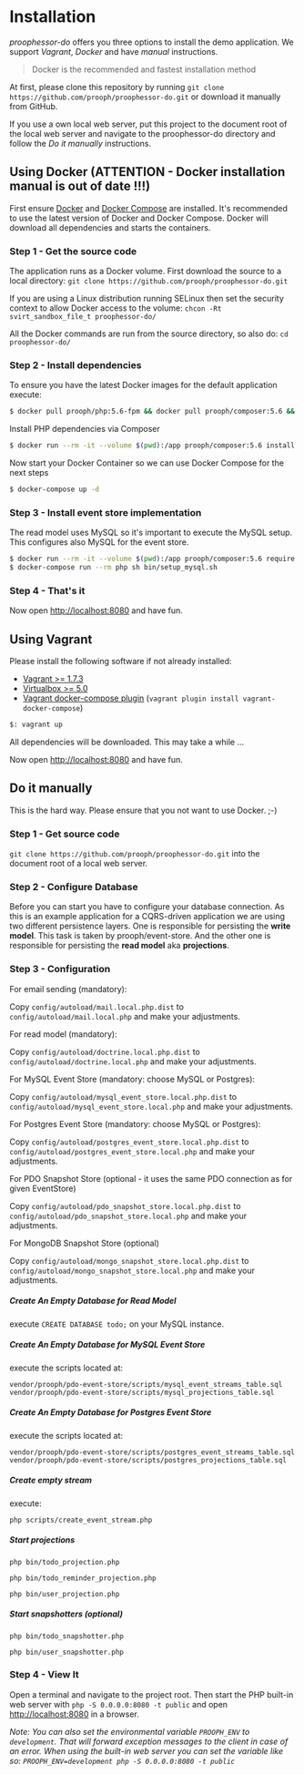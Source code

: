 # Installation
*proophessor-do* offers you three options to install the demo application. We support *Vagrant*, *Docker* and have *manual* 
instructions.

> Docker is the recommended and fastest installation method

At first, please clone this repository by running `git clone https://github.com/prooph/proophessor-do.git` or download 
it manually from GitHub. 

If you use a own local web server, put this project to the document root of the local web 
server and navigate to the proophessor-do directory and follow the *Do it manually* instructions.

## Using Docker (ATTENTION - Docker installation manual is out of date !!!)
First ensure [Docker](https://docs.docker.com/engine/installation/ubuntulinux/) and [Docker Compose](https://docs.docker.com/compose/install/) 
are installed. It's recommended to use the latest version of Docker and Docker Compose. Docker will download all 
dependencies and starts the containers.

### Step 1 - Get the source code
The application runs as a Docker volume. First download the source to a local directory:
`git clone https://github.com/prooph/proophessor-do.git`

If you are using a Linux distribution running SELinux then set the security context to allow Docker access to the volume:
`chcon -Rt svirt_sandbox_file_t proophessor-do/`

All the Docker commands are run from the source directory, so also do:
`cd proophessor-do/`

### Step 2 - Install dependencies

To ensure you have the latest Docker images for the default application execute:

```bash
$ docker pull prooph/php:5.6-fpm && docker pull prooph/composer:5.6 && docker pull prooph/nginx:www
```

Install PHP dependencies via Composer

```bash
$ docker run --rm -it --volume $(pwd):/app prooph/composer:5.6 install -o --prefer-dist
```

Now start your Docker Container so we can use Docker Compose for the next steps

```bash
$ docker-compose up -d
```

### Step 3 - Install event store implementation

The read model uses MySQL so it's important to execute the MySQL setup. This configures also MySQL for the event store.

```bash
$ docker run --rm -it --volume $(pwd):/app prooph/composer:5.6 require prooph/event-store-doctrine-adapter -o --prefer-dist
$ docker-compose run --rm php sh bin/setup_mysql.sh
```

### Step 4 - That's it
Now open [http://localhost:8080](http://localhost:8080/) and have fun.

## Using Vagrant
Please install the following software if not already installed:

* [Vagrant >= 1.7.3](http://www.vagrantup.com/downloads.html)
* [Virtualbox >= 5.0](https://www.virtualbox.org/wiki/Downloads)
* [Vagrant docker-compose plugin](https://github.com/leighmcculloch/vagrant-docker-compose) (`vagrant plugin install vagrant-docker-compose`)

```bash
$: vagrant up
```

All dependencies will be downloaded. This may take a while ...

Now open [http://localhost:8080](http://localhost:8080/) and have fun.

## Do it manually
This is the hard way. Please ensure that you not want to use Docker. ;-)

### Step 1 - Get source code

`git clone https://github.com/prooph/proophessor-do.git` into the document root of a local web server.

### Step 2 - Configure Database

Before you can start you have to configure your database connection.
As this is an example application for a CQRS-driven application we are using two different persistence layers.
One is responsible for persisting the **write model**. This task is taken by prooph/event-store.
And the other one is responsible for persisting the **read model** aka **projections**.

### Step 3 - Configuration

For email sending (mandatory):

Copy `config/autoload/mail.local.php.dist` to `config/autoload/mail.local.php` and make your adjustments.

For read model (mandatory):

Copy `config/autoload/doctrine.local.php.dist` to `config/autoload/doctrine.local.php` and make your adjustments.

For MySQL Event Store (mandatory: choose MySQL or Postgres):

Copy `config/autoload/mysql_event_store.local.php.dist` to `config/autoload/mysql_event_store.local.php` and make your adjustments.

For Postgres Event Store (mandatory: choose MySQL or Postgres):

Copy `config/autoload/postgres_event_store.local.php.dist` to `config/autoload/postgres_event_store.local.php` and make your adjustments.

For PDO Snapshot Store (optional - it uses the same PDO connection as for given EventStore)

Copy `config/autoload/pdo_snapshot_store.local.php.dist` to `config/autoload/pdo_snapshot_store.local.php` and make your adjustments.

For MongoDB Snapshot Store (optional)

Copy `config/autoload/mongo_snapshot_store.local.php.dist` to `config/autoload/mongo_snapshot_store.local.php` and make your adjustments.

##### Create An Empty Database for Read Model

execute `CREATE DATABASE todo;` on your MySQL instance.

##### Create An Empty Database for MySQL Event Store

execute the scripts located at:

`vendor/prooph/pdo-event-store/scripts/mysql_event_streams_table.sql`
`vendor/prooph/pdo-event-store/scripts/mysql_projections_table.sql`

##### Create An Empty Database for Postgres Event Store

execute the scripts located at:

`vendor/prooph/pdo-event-store/scripts/postgres_event_streams_table.sql`
`vendor/prooph/pdo-event-store/scripts/postgres_projections_table.sql`

##### Create empty stream

execute:

`php scripts/create_event_stream.php`

##### Start projections

`php bin/todo_projection.php`

`php bin/todo_reminder_projection.php`

`php bin/user_projection.php`

##### Start snapshotters (optional)

`php bin/todo_snapshotter.php`

`php bin/user_snapshotter.php`

### Step 4 - View It

Open a terminal and navigate to the project root. Then start the PHP built-in web server with `php -S 0.0.0.0:8080 -t public`
and open [http://localhost:8080](http://localhost:8080/) in a browser.

*Note: You can also set the environmental variable `PROOPH_ENV` to `development`. That will forward exception messages to the client in case of an error.
When using the built-in web server you can set the variable like so: `PROOPH_ENV=development php -S 0.0.0.0:8080 -t public`*
